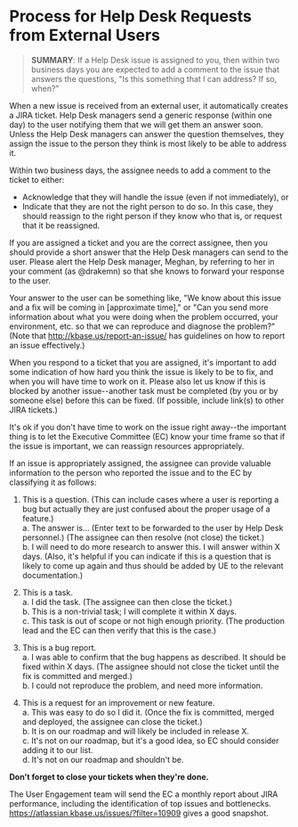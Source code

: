 # Process for Help Desk Requests from External Users

> **SUMMARY**: If a Help Desk issue is assigned to you, then within two business days you are expected to add a comment to the issue that answers the questions, "Is this something that I can address? If so, when?"

When a new issue is received from an external user, it automatically creates a JIRA ticket.
Help Desk managers send a generic response (within one day) to the user notifying them that we will get them an answer soon.
Unless the Help Desk managers can answer the question themselves, they assign the issue to the person they think is most likely to be able to address it.

Within two business days, the assignee needs to add a comment to the ticket to either:
- Acknowledge that they will handle the issue (even if not immediately), or
- Indicate that they are not the right person to do so. In this case, they should reassign to the right person if they know who that is, or request that it be reassigned.

If you are assigned a ticket and you are the correct assignee, then you should provide a short answer that the Help Desk managers can send to the user. Please alert the Help Desk manager, Meghan, by referring to her in your comment (as @drakemn) so that she knows to forward your response to the user.

Your answer to the user can be something like, "We know about this issue and a fix will be coming in [approximate time]," or "Can you send more information about what you were doing when the problem occurred, your environment, etc. so that we can reproduce and diagnose the problem?" (Note that http://kbase.us/report-an-issue/ has guidelines on how to report an issue effectively.)

When you respond to a ticket that you are assigned, it's important to add some indication of how hard you think the issue is likely to be to fix, and when you will have time to work on it. Please also let us know if this is blocked by another issue--another task must be completed (by you or by someone else) before this can be fixed. (If possible, include link(s) to other JIRA tickets.)

It's ok if you don't have time to work on the issue right away--the important thing is to let the Executive Committee (EC) know your time frame so that if the issue is important, we can reassign resources appropriately.

If an issue is appropriately assigned, the assignee can provide valuable information to the person who reported the issue and to the EC by classifying it as follows:

1. This is a question. (This can include cases where a user is reporting a bug but actually they are just confused about the proper usage of a feature.)<br/>
  a. The answer is... (Enter text to be forwarded to the user by Help Desk personnel.) (The assignee can then resolve (not close) the ticket.)<br/>
  b. I will need to do more research to answer this. I will answer within X days.
    (Also, it's helpful if you can indicate if this is a question that is likely to come up again and thus should be added by UE to the relevant documentation.)
    
2. This is a task.<br/>
  a. I did the task. (The assignee can then close the ticket.)<br/>
  b. This is a non-trivial task; I will complete it within X days.<br/>
  c. This task is out of scope or not high enough priority. (The production lead and the EC can then verify that this is the case.)<br/>
  
3. This is a bug report.<br/>
  a. I was able to confirm that the bug happens as described. It should be fixed within X days. (The assignee should not close the ticket until the fix is committed and merged.)<br/>
  b. I could not reproduce the problem, and need more information.

4. This is a request for an improvement or new feature.<br/>
  a. This was easy to do so I did it. (Once the fix is committed, merged and deployed, the assignee can close the ticket.)<br/>
  b. It is on our roadmap and will likely be included in release X.<br/>
  c. It's not on our roadmap, but it's a good idea, so EC should consider adding it to our list.<br/>
  d. It's not on our roadmap and shouldn't be.

**Don't forget to close your tickets when they're done.**

The User Engagement team will send the EC a monthly report about JIRA performance, including the identification of top issues and bottlenecks.
https://atlassian.kbase.us/issues/?filter=10909 gives a good snapshot.
